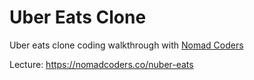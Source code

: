 # Uber Eats Clone

Uber eats clone coding walkthrough with [Nomad Coders](https://nomadcoders.co)

Lecture: <https://nomadcoders.co/nuber-eats>
